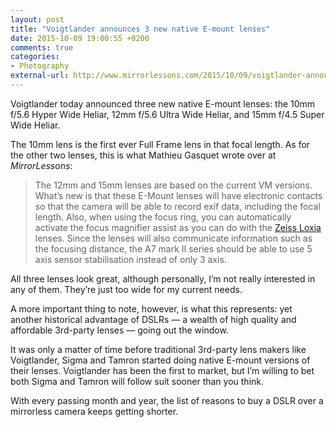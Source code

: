 ```yaml
---
layout: post
title: "Voigtlander announces 3 new native E-mount lenses"
date: 2015-10-09 19:00:55 +0200
comments: true
categories: 
- Photography
external-url: http://www.mirrorlessons.com/2015/10/09/voigtlander-announces-three-new-lenses-with-native-e-mount-for-sony-cameras-including-the-worlds-first-10mm/
---
```


Voigtlander today announced three new native E-mount lenses: the 10mm f/5.6 Hyper Wide Heliar, 12mm f/5.6 Ultra Wide Heliar, and 15mm f/4.5 Super Wide Heliar. 

The 10mm lens is the first ever Full Frame lens in that focal length. As for the other two lenses, this is what Mathieu Gasquet wrote over at _MirrorLessons_:

> The 12mm and 15mm lenses are based on the current VM versions. What’s new is that these E-Mount lenses will have electronic contacts so that the camera will be able to record exif data, including the focal length. Also, when using the focus ring, you can automatically activate the focus magnifier assist as you can do with the [Zeiss Loxia](http://www.mirrorlessons.com/2014/12/12/the-birth-of-a-new-family-zeiss-loxia-35mm-and-50mm-full-review/) lenses. Since the lenses will also communicate information such as the focusing distance, the A7 mark II series should be able to use 5 axis sensor stabilisation instead of only 3 axis.

All three lenses look great, although personally, I’m not really interested in any of them. They’re just too wide for my current needs.

A more important thing to note, however, is what this represents: yet another historical advantage of DSLRs — a wealth of high quality and affordable 3rd-party lenses — going out the window. 

It was only a matter of time before traditional 3rd-party lens makers like Voigtlander, Sigma and Tamron started doing native E-mount versions of their lenses. Voigtlander has been the first to market, but I’m willing to bet both Sigma and Tamron will follow suit sooner than you think.

With every passing month and year, the list of reasons to buy a DSLR over a mirrorless camera keeps getting shorter.